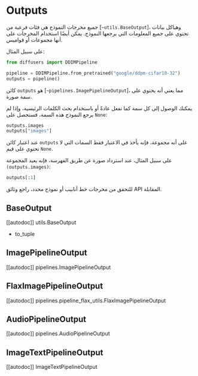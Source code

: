 # Outputs

جميع مخرجات النموذج هي فئات فرعية من [`~utils.BaseOutput`]، وهياكل بيانات تحتوي على جميع المعلومات التي يرجعها النموذج. يمكن أيضًا استخدام المخرجات على أنها مجموعات أو قواميس.

على سبيل المثال:

```python
from diffusers import DDIMPipeline

pipeline = DDIMPipeline.from_pretrained("google/ddpm-cifar10-32")
outputs = pipeline()
```

كائن `outputs` هو [`~pipelines.ImagePipelineOutput`]، مما يعني أنه يحتوي على سمة صورة.

يمكنك الوصول إلى كل سمة كما تفعل عادةً أو باستخدام بحث الكلمات الرئيسية، وإذا لم يرجع النموذج هذه السمة، فستحصل على `None`:

```python
outputs.images
outputs["images"]
```

عند اعتبار كائن `outputs` على أنه مجموعة، فإنه يأخذ في الاعتبار فقط السمات التي لا تحتوي على قيم `None`.

على سبيل المثال، عند استرداد صورة عن طريق الفهرسة، فإنه يعيد المجموعة `(outputs.images)`:

```python
outputs[:1]
```

<Tip>
للتحقق من مخرجات خط أنابيب أو نموذج محدد، راجع وثائق API المقابلة.
</Tip>

## BaseOutput

[[autodoc]] utils.BaseOutput

- to_tuple

## ImagePipelineOutput

[[autodoc]] pipelines.ImagePipelineOutput

## FlaxImagePipelineOutput

[[autodoc]] pipelines.pipeline_flax_utils.FlaxImagePipelineOutput

## AudioPipelineOutput

[[autodoc]] pipelines.AudioPipelineOutput

## ImageTextPipelineOutput

[[autodoc]] ImageTextPipelineOutput
